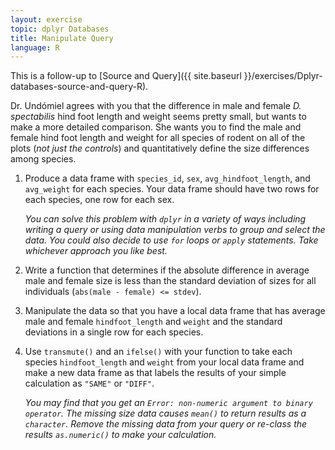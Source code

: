```yaml
---
layout: exercise
topic: dplyr Databases
title: Manipulate Query
language: R
---
```


This is a follow-up to [Source and Query]({{ site.baseurl }}/exercises/Dplyr-databases-source-and-query-R).

Dr. Undómiel agrees with you that the difference in male and female
*D. spectabilis* hind foot length and weight seems pretty small, but wants to
make a more detailed comparison. She wants you to find the male and female
hind foot length and weight for all species of rodent on all of the plots (*not
just the controls*) and quantitatively define the size differences among species.

1. Produce a data frame with `species_id`, `sex`, `avg_hindfoot_length`, and
   `avg_weight` for each species.  Your data frame should have two rows for each
   species, one row for each sex.

   *You can solve this problem with `dplyr` in a variety of ways including
   writing a query or using data manipulation verbs to group and select the
   data. You could also decide to use `for` loops or `apply` statements. Take
   whichever approach you like best.*

2. Write a function that determines if the absolute difference in average male
   and female size is less than the standard deviation of sizes for all
   individuals (`abs(male - female) <= stdev`).

3. Manipulate the data so that you have a local data frame that has average male 
   and female `hindfoot_length` and `weight` and the standard deviations in a
   single row for each species. 

4. Use `transmute()` and an `ifelse()` with your function to take each species 
   `hindfoot_length` and `weight` from your local data frame and make a new data 
   frame as that labels the results of your simple calculation as `"SAME"` or 
   `"DIFF"`.

   *You may find that you get an `Error: non-numeric argument to binary 
   operator`. The missing size data causes `mean()` to return results as a
   `character`. Remove the missing data from your query or re-class the results
   `as.numeric()` to make your calculation.*
